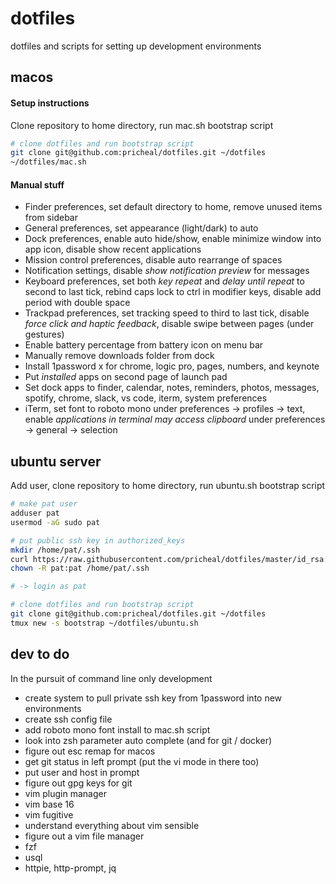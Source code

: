 # dotfiles

dotfiles and scripts for setting up development environments

## macos

#### Setup instructions

Clone repository to home directory, run mac.sh bootstrap script

```sh
# clone dotfiles and run bootstrap script
git clone git@github.com:pricheal/dotfiles.git ~/dotfiles
~/dotfiles/mac.sh
```

#### Manual stuff

* Finder preferences, set default directory to home, remove unused items from sidebar
* General preferences, set appearance (light/dark) to auto
* Dock preferences, enable auto hide/show, enable minimize window into app icon, disable show recent applications
* Mission control preferences, disable auto rearrange of spaces
* Notification settings, disable *show notification preview* for messages
* Keyboard preferences, set both *key repeat* and *delay until repeat* to second to last tick, rebind caps lock to ctrl in modifier keys, disable add period with double space
* Trackpad preferences, set tracking speed to third to last tick, disable *force click and haptic feedback*, disable swipe between pages (under gestures)
* Enable battery percentage from battery icon on menu bar
* Manually remove downloads folder from dock
* Install 1password x for chrome, logic pro, pages, numbers, and keynote
* Put *installed* apps on second page of launch pad
* Set dock apps to finder, calendar, notes, reminders, photos, messages, spotify, chrome, slack, vs code, iterm, system preferences
* iTerm, set font to roboto mono under preferences -> profiles -> text, enable *applications in terminal may access clipboard* under preferences -> general -> selection

## ubuntu server

Add user, clone repository to home directory, run ubuntu.sh bootstrap script

```sh
# make pat user
adduser pat
usermod -aG sudo pat

# put public ssh key in authorized_keys
mkdir /home/pat/.ssh
curl https://raw.githubusercontent.com/pricheal/dotfiles/master/id_rsa.pub -o /home/pat/.ssh/authorized_keys
chown -R pat:pat /home/pat/.ssh

# -> login as pat

# clone dotfiles and run bootstrap script
git clone git@github.com:pricheal/dotfiles.git ~/dotfiles
tmux new -s bootstrap ~/dotfiles/ubuntu.sh
```

## dev to do

In the pursuit of command line only development

* create system to pull private ssh key from 1password into new environments
* create ssh config file
* add roboto mono font install to mac.sh script
* look into zsh parameter auto complete (and for git / docker)
* figure out esc remap for macos
* get git status in left prompt (put the vi mode in there too)
* put user and host in prompt
* figure out gpg keys for git
* vim plugin manager
* vim base 16
* vim fugitive
* understand everything about vim sensible
* figure out a vim file manager
* fzf
* usql
* httpie, http-prompt, jq
